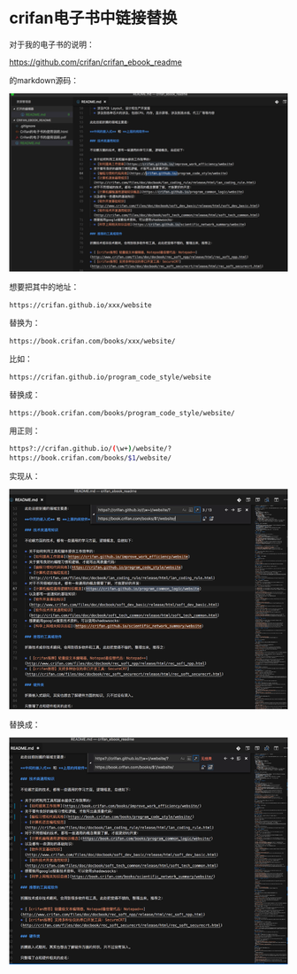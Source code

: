 # crifan电子书中链接替换

对于我的电子书的说明：

https://github.com/crifan/crifan_ebook_readme

的markdown源码：

![vscode_crifan_ebook_readme_link_before](../../../assets/img/vscode_crifan_ebook_readme_link_before.png)

想要把其中的地址：

`https://crifan.github.io/xxx/website`

替换为：

`https://book.crifan.com/books/xxx/website/`

比如：

`https://crifan.github.io/program_code_style/website`

替换成：

`https://book.crifan.com/books/program_code_style/website/`

用正则：

```bash
https?://crifan.github.io/(\w+)/website/?
https://book.crifan.com/books/$1/website/
```

实现从：

![vscode_crifan_url_markdown_before](../../../assets/img/vscode_crifan_url_markdown_before.png)

替换成：

![vscode_crifan_url_markdown_after](../../../assets/img/vscode_crifan_url_markdown_after.png)
